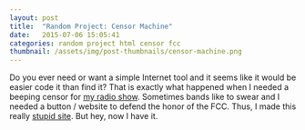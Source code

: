 ```yaml
---
layout: post
title:  "Random Project: Censor Machine"
date:   2015-07-06 15:05:41
categories: random project html censor fcc
thumbnail: /assets/img/post-thumbnails/censor-machine.png
---
```


Do you ever need or want a simple Internet tool and it seems like it would be easier code it than find it? That is exactly what happened when I needed a beeping censor for [my radio show](http://wmfo.org). Sometimes bands like to swear and I needed a button / website to defend the honor of the FCC. Thus, I made this really [stupid site](http://ben-tanen.github.io/CensorMachine/). But hey, now I have it.